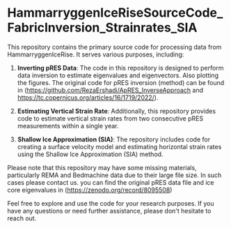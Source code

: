 # HammarryggenIceRiseSourceCode_FabricInversion_Strainrates_SIA

This repository contains the primary source code for processing data from HammarryggenIceRise. It serves various purposes, including:

1. **Inverting pRES Data**: The code in this repository is designed to perform data inversion to estimate eigenvalues and eigenvectors. Also plotting the figures. The original code for pRES inversion (method) can be found in (https://github.com/RezaErshadi/ApRES_InverseApproach and https://tc.copernicus.org/articles/16/1719/2022/).

2. **Estimating Vertical Strain Rate**: Additionally, this repository provides code to estimate vertical strain rates from two consecutive pRES measurements within a single year.

3. **Shallow Ice Approximation (SIA)**: The repository includes code for creating a surface velocity model and estimating horizontal strain rates using the Shallow Ice Approximation (SIA) method.

Please note that this repository may have some missing materials, particularly REMA and Bedmachine data due to their large file size. In such cases please contact us. you can find the original pRES data file and ice core eigenvalues in (https://zenodo.org/record/8095508)

Feel free to explore and use the code for your research purposes. If you have any questions or need further assistance, please don't hesitate to reach out.
